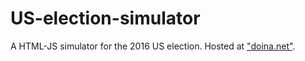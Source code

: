 # US-election-simulator
A HTML-JS simulator for the 2016 US election. Hosted at ["doina.net"](http://doina.net/ElSim/).
